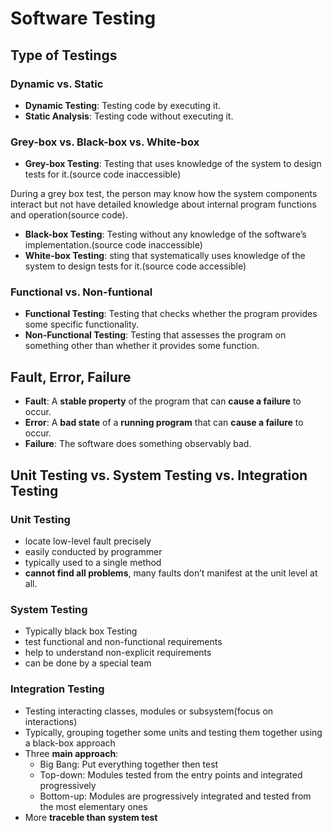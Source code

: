 # Software Testing
## Type of Testings
### Dynamic vs. Static
- **Dynamic Testing**: Testing code by executing it.
- **Static Analysis**: Testing code without executing it.

### Grey-box vs. Black-box vs. White-box
- **Grey-box Testing**: Testing that uses knowledge of the system to design tests for it.(source code inaccessible)

During a grey box test, the person may know how the system components interact but not have detailed knowledge about internal program functions and operation(source code).

- **Black-box Testing**: Testing without any knowledge of the software’s implementation.(source code inaccessible)
- **White-box Testing**: sting that systematically uses knowledge of the system to design tests for it.(source code accessible)

### Functional vs. Non-funtional
- **Functional Testing**: Testing that checks whether the program provides some specific functionality.
- **Non-Functional Testing**: Testing that assesses the program on something other than whether it provides some function.

## Fault, Error, Failure
- **Fault**: A **stable property** of the program that can **cause a failure** to occur.
- **Error**: A **bad state** of a **running program** that can **cause a failure** to occur.
- **Failure**: The software does something observably bad.

## Unit Testing vs. System Testing vs. Integration Testing
### Unit Testing
- locate low-level fault precisely
- easily conducted by programmer
- typically used to a single method
- **cannot find all problems**, many faults don’t manifest at the unit level at all.
### System Testing
- Typically black box Testing
- test functional and non-functional requirements
- help to understand non-explicit requirements
- can be done by a special team
### Integration Testing
- Testing interacting classes, modules or subsystem(focus on interactions)
- Typically, grouping together some units and testing them together using a black-box approach
- Three **main approach**:
  - Big Bang: Put everything together then test
  - Top-down: Modules tested from the entry points and integrated progressively
  - Bottom-up: Modules are progressively integrated and tested from the most elementary ones
- More **traceble than system test**
